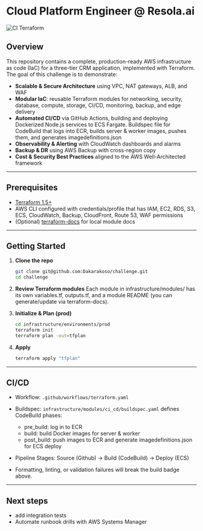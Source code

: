 # Cloud Platform Engineer @ Resola.ai

![CI Terraform](https://github.com/Dakarakoso/challenge/actions/workflows/terraform.yaml/badge.svg)

## Overview

This repository contains a complete, production-ready AWS infrastructure as code (IaC) for a three-tier CRM application, implemented with Terraform. The goal of this challenge is to demonstrate:

- **Scalable & Secure Architecture** using VPC, NAT gateways, ALB, and WAF
- **Modular IaC**: reusable Terraform modules for networking, security, database, compute, storage, CI/CD, monitoring, backup, and edge delivery
- **Automated CI/CD** via GitHub Actions, building and deploying Dockerized Node.js services to ECS Fargate. Buildspec file for CodeBuild that logs into ECR, builds server & worker images, pushes them, and generates imagedefinitions.json
- **Observability & Alerting** with CloudWatch dashboards and alarms
- **Backup & DR** using AWS Backup with cross-region copy
- **Cost & Security Best Practices** aligned to the AWS Well-Architected framework

---

## Prerequisites

- [Terraform 1.5+](https://www.terraform.io/downloads.html)
- AWS CLI configured with credentials/profile that has IAM, EC2, RDS, S3, ECS, CloudWatch, Backup, CloudFront, Route 53, WAF permissions
- (Optional) [terraform-docs](https://github.com/terraform-docs/terraform-docs) for local module docs

---

## Getting Started

1.  **Clone the repo**

    ```bash
    git clone git@github.com:Dakarakoso/challenge.git
    cd challenge
    ```

2.  **Review Terraform modules**
    Each module in infrastructure/modules/ has its own variables.tf, outputs.tf, and a module README (you can generate/update via terraform-docs).

3.  **Initialize & Plan (prod)**

    ```bash
    cd infrastructure/environments/prod
    terraform init
    terraform plan -out=tfplan
    ```

4.  **Apply**
    ```bash
    terraform apply "tfplan"
    ```

---

## CI/CD

- Workflow: `.github/workflows/terraform.yaml`

- Buildspec: `infrastructure/modules/ci_cd/buildspec.yaml` defines CodeBuild phases:

  - pre_build: log in to ECR
  - build: build Docker images for server & worker
  - post_build: push images to ECR and generate imagedefinitions.json for ECS deploy

- Pipeline Stages: Source (Github) → Build (CodeBuild) → Deploy (ECS)

- Formatting, linting, or validation failures will break the build badge above.

---

## Next steps

- add integration tests
- Automate runbook drills with AWS Systems Manager
